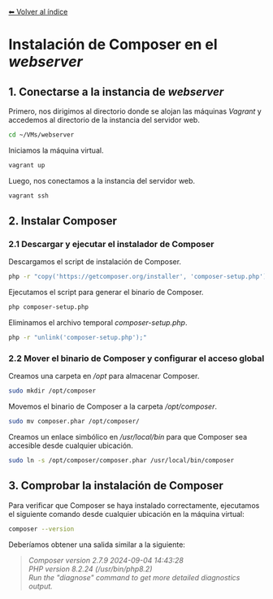 [⬅ Volver al índice](/Readme.md)

# **Instalación de Composer en el _webserver_**

## 1. **Conectarse a la instancia de _webserver_**

Primero, nos dirigimos al directorio donde se alojan las máquinas _Vagrant_ y accedemos al directorio de la instancia del servidor web.

```bash
cd ~/VMs/webserver
```

Iniciamos la máquina virtual.

```bash
vagrant up
```

Luego, nos conectamos a la instancia del servidor web.

```bash
vagrant ssh
```

## 2. **Instalar Composer**

### 2.1 Descargar y ejecutar el instalador de Composer

Descargamos el script de instalación de Composer.

```bash
php -r "copy('https://getcomposer.org/installer', 'composer-setup.php');"
```

Ejecutamos el script para generar el binario de Composer.

```bash
php composer-setup.php
```

Eliminamos el archivo temporal _composer-setup.php_.

```bash
php -r "unlink('composer-setup.php');"
```

### 2.2 Mover el binario de Composer y configurar el acceso global

Creamos una carpeta en _/opt_ para almacenar Composer.

```bash
sudo mkdir /opt/composer
```

Movemos el binario de Composer a la carpeta _/opt/composer_.

```bash
sudo mv composer.phar /opt/composer/
```

Creamos un enlace simbólico en _/usr/local/bin_ para que Composer sea accesible desde cualquier ubicación.

```bash
sudo ln -s /opt/composer/composer.phar /usr/local/bin/composer
```

## 3. **Comprobar la instalación de Composer**

Para verificar que Composer se haya instalado correctamente, ejecutamos el siguiente comando desde cualquier ubicación en la máquina virtual:

```bash
composer --version
```

Deberíamos obtener una salida similar a la siguiente:

> _Composer version 2.7.9 2024-09-04 14:43:28_<br>
> _PHP version 8.2.24 (/usr/bin/php8.2)_<br>
> _Run the "diagnose" command to get more detailed diagnostics output._